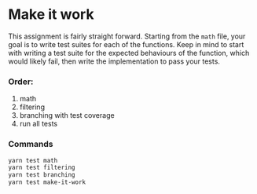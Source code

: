 # Make it work

This assignment is fairly straight forward. Starting from the `math` file, your goal is to write test suites for each of the functions. Keep in mind to start with writing a test suite for the expected behaviours of the function, which would likely fail, then write the implementation to pass your tests.


### Order:
1. math
2. filtering
3. branching with test coverage
4. run all tests

### Commands
```bash
yarn test math 
yarn test filtering
yarn test branching
yarn test make-it-work

```